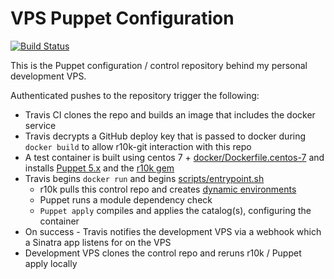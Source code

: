 # VPS Puppet Configuration
[![Build Status](https://travis-ci.org/tommymcgahee/vps-puppet-configuration.svg?branch=production)](https://travis-ci.org/tommymcgahee/vps-puppet-configuration)

This is the Puppet configuration / control repository behind my personal development VPS.

Authenticated pushes to the repository trigger the following:

* Travis CI clones the repo and builds an image that includes the docker service
* Travis decrypts a GitHub deploy key that is passed to docker during `docker build` to allow r10k-git interaction with this repo
* A test container is built using centos 7 + [docker/Dockerfile.centos-7](Dockerfile.centos-7) and installs [Puppet 5.x](https://github.com/puppetlabs/puppet) and the [r10k gem](https://github.com/puppetlabs/r10k)
* Travis begins `docker run` and begins [scripts/entrypoint.sh](entrypoint.sh)
  * r10k pulls this control repo and creates [dynamic environments](https://github.com/puppetlabs/r10k/blob/master/doc/dynamic-environments.mkd)
  * Puppet runs a module dependency check
  * `Puppet apply` compiles and applies the catalog(s), configuring the container
* On success - Travis notifies the development VPS via a webhook which a Sinatra app listens for on the VPS
* Development VPS clones the control repo and reruns r10k / Puppet apply locally
